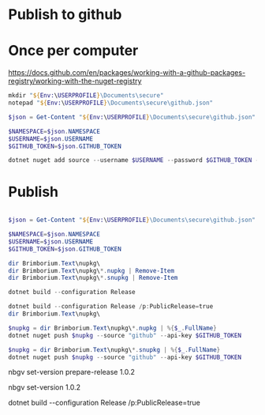 # Publish to github

# Once per computer
https://docs.github.com/en/packages/working-with-a-github-packages-registry/working-with-the-nuget-registry

```PowerShell
mkdir "${Env:\USERPROFILE}\Documents\secure"
notepad "${Env:\USERPROFILE}\Documents\secure\github.json"
```

```PowerShell
$json = Get-Content "${Env:\USERPROFILE}\Documents\secure\github.json" | ConvertFrom-Json

$NAMESPACE=$json.NAMESPACE
$USERNAME=$json.USERNAME
$GITHUB_TOKEN=$json.GITHUB_TOKEN

dotnet nuget add source --username $USERNAME --password $GITHUB_TOKEN --store-password-in-clear-text --name github "https://nuget.pkg.github.com/$NAMESPACE/index.json"
```


# Publish

```PowerShell

$json = Get-Content "${Env:\USERPROFILE}\Documents\secure\github.json" | ConvertFrom-Json

$NAMESPACE=$json.NAMESPACE
$USERNAME=$json.USERNAME
$GITHUB_TOKEN=$json.GITHUB_TOKEN

dir Brimborium.Text\nupkg\
dir Brimborium.Text\nupkg\*.nupkg | Remove-Item
dir Brimborium.Text\nupkg\*.snupkg | Remove-Item

dotnet build --configuration Release

dotnet build --configuration Release /p:PublicRelease=true
dir Brimborium.Text\nupkg\

$nupkg = dir Brimborium.Text\nupkg\*.nupkg | %{$_.FullName}
dotnet nuget push $nupkg --source "github" --api-key $GITHUB_TOKEN

$nupkg = dir Brimborium.Text\nupkg\*.snupkg | %{$_.FullName}
dotnet nuget push $nupkg --source "github" --api-key $GITHUB_TOKEN

```

nbgv set-version prepare-release 1.0.2

nbgv set-version 1.0.2

dotnet build --configuration Release /p:PublicRelease=true